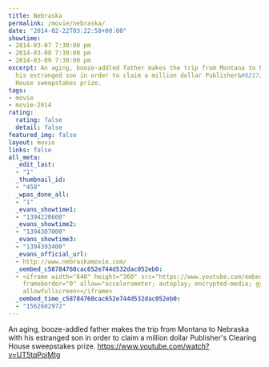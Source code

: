 ```yaml
---
title: Nebraska
permalink: /movie/nebraska/
date: "2014-02-22T03:22:58+00:00"
showtime:
- 2014-03-07 7:30:00 pm
- 2014-03-08 7:30:00 pm
- 2014-03-09 7:30:00 pm
excerpt: An aging, booze-addled father makes the trip from Montana to Nebraska with
  his estranged son in order to claim a million dollar Publisher&#8217;s Clearing
  House sweepstakes prize.
tags:
- movie
- movie-2014
rating:
  rating: false
  detail: false
featured_img: false
layout: movie
links: false
all_meta:
  _edit_last:
  - "1"
  _thumbnail_id:
  - "458"
  _wpas_done_all:
  - "1"
  _evans_showtime1:
  - "1394220600"
  _evans_showtime2:
  - "1394307000"
  _evans_showtime3:
  - "1394393400"
  _evans_official_url:
  - http://www.nebraskamovie.com/
  _oembed_c58784760cac652e744d532dac052eb0:
  - <iframe width="640" height="360" src="https://www.youtube.com/embed/UT5tqPojMtg?feature=oembed"
    frameborder="0" allow="accelerometer; autoplay; encrypted-media; gyroscope; picture-in-picture"
    allowfullscreen></iframe>
  _oembed_time_c58784760cac652e744d532dac052eb0:
  - "1562602972"
---
```


An aging, booze-addled father makes the trip from Montana to Nebraska with his estranged son in order to claim a million dollar Publisher's Clearing House sweepstakes prize. https://www.youtube.com/watch?v=UT5tqPojMtg